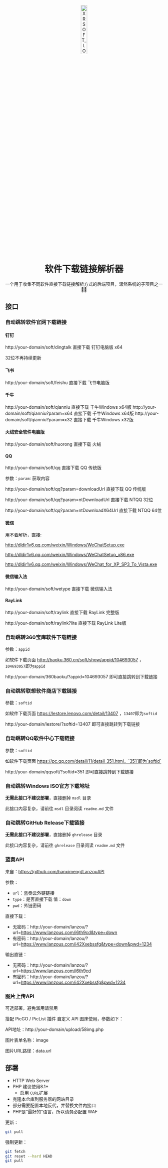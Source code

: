 <div align="center">
<img src="https://github.com/xrgzs/sdlp/assets/26499123/1b2af287-6ee9-4795-9404-83b9687d7cf4" alt="XRSOFT_LOGO_ROUND_1024" width="20%" />

# 软件下载链接解析器

一个用于收集不同软件直接下载链接解析方式的后端项目，潇然系统的子项目之一🌟🚀

</div>

## 接口

### 自动跳转软件官网下载链接

#### 钉钉

http://your-domain/soft/dingtalk 直接下载 钉钉电脑版 x64

32位不再持续更新

#### 飞书

http://your-domain/soft/feishu 直接下载 飞书电脑版


#### 千牛

http://your-domain/soft/qianniu 直接下载 千牛Windows x64版
http://your-domain/soft/qianniu?param=x64 直接下载 千牛Windows x64版
http://your-domain/soft/qianniu?param=x32 直接下载 千牛Windows x32版

#### 火绒安全软件电脑版

http://your-domain/soft/huorong 直接下载 火绒

#### QQ

http://your-domain/soft/qq 直接下载 QQ 传统版

参数：`param`: 获取内容

http://your-domain/soft/qq?param=downloadUrl 直接下载 QQ 传统版

http://your-domain/soft/qq?param=ntDownloadUrl 直接下载 NTQQ 32位

http://your-domain/soft/qq?param=ntDownloadX64Url 直接下载 NTQQ 64位

#### 微信

用不着解析，直接:

http://dldir1v6.qq.com/weixin/Windows/WeChatSetup.exe

http://dldir1v6.qq.com/weixin/Windows/WeChatSetup_x86.exe

http://dldir1v6.qq.com/weixin/Windows/WeChat_for_XP_SP3_To_Vista.exe

#### 微信输入法

http://your-domain/soft/wetype 直接下载 微信输入法

#### RayLink

http://your-domain/soft/raylink 直接下载 RayLink 完整版

http://your-domain/soft/raylink?lite 直接下载 RayLink Lite版

### 自动跳转360宝库软件下载链接

参数：`appid`

如软件下载页面 http://baoku.360.cn/soft/show/appid/104693057 ，`104693057`即为`appid`

http://your-domain/360baoku/?appid=104693057 即可直接跳转到下载链接


### 自动跳转联想软件商店下载链接

参数：`softid`

如软件下载页面 https://lestore.lenovo.com/detail/13407 ，`13407`即为`softid`

http://your-domain/lestore/?softid=13407 即可直接跳转到下载链接

### 自动跳转QQ软件中心下载链接

参数：`softid`

如软件下载页面 https://pc.qq.com/detail/11/detail_351.html，`351`即为`softid`

http://your-domain/qqsoft/?softid=351 即可直接跳转到下载链接

### 自动跳转Windows ISO官方下载地址

**无需此接口不建议部署**，直接删掉 `msdl` 目录

此接口内容复杂，请前往 `msdl` 目录阅读 `readme.md` 文件

### 自动跳转GitHub Release下载链接

**无需此接口不建议部署**，直接删掉 `ghrelease` 目录

此接口内容复杂，请前往 `ghrelease` 目录阅读 `readme.md` 文件

### 蓝奏API

来自：https://github.com/hanximeng/LanzouAPI

参数：

- `url`：蓝奏云外链链接
- `type`：是否直接下载 值：`down`
- `pwd`：外链密码

直接下载：

- 无密码：http://your-domain/lanzou/?url=https://www.lanzous.com/i6th9cd&type=down
- 有密码：http://your-domain/lanzou/?url=https://www.lanzous.com/i42Xxebssfg&type=down&pwd=1234

输出直链：

- 无密码：http://your-domain/lanzou/?url=https://www.lanzous.com/i6th9cd
- 有密码：http://your-domain/lanzou/?url=https://www.lanzous.com/i42Xxebssfg&pwd=1234

### 图片上传API

可选部署，避免滥用请禁用

搭配 PicGO / PicList 插件 自定义 API 图床使用，参数如下：

API地址：http://your-domain/upload/58img.php

图片表单名称：image

图片URL路径：data.url

## 部署

- HTTP Web Server
- PHP 建议使用8.1+
  - 启用 `CURL`扩展
- 克隆本仓库到服务器的网站目录
- 部分需要配置本地反代，并替换文件内接口
- PHP是“最好的”语言，所以请务必配置 WAF

更新：

```bash
git pull
```

强制更新：

```bash
git fetch
git reset --hard HEAD
git pull
```